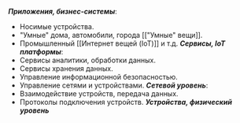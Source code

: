 ***Приложения, бизнес-системы***:
- Носимые устройства.
- "Умные" дома, автомобили, города [["Умные" вещи]].
- Промышленный [[Интернет вещей (IoT)]] и т.д.
***Сервисы, IoT платформы***:
- Сервисы аналитики, обработки данных.
- Сервисы хранения данных.
- Управление информационной безопасностью.
- Управление сетями и устройствами.
***Сетевой уровень***:
- Взаимодействие устройств, передача данных.
- Протоколы подключения устройств.
***Устройства, физический уровень***